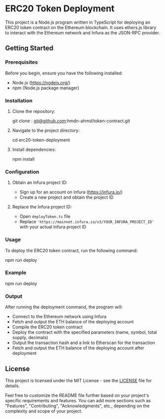 # ERC20 Token Deployment

This project is a Node.js program written in TypeScript for deploying an ERC20 token contract on the Ethereum blockchain. It uses ethers.js library to interact with the Ethereum network and Infura as the JSON-RPC provider.

## Getting Started

### Prerequisites

Before you begin, ensure you have the following installed:

- Node.js (https://nodejs.org/)
- npm (Node.js package manager)

### Installation

1. Clone the repository:
   
   git clone :  git@github.com:hmdn-ahmd/token-contract.git


2. Navigate to the project directory:
   
   cd erc20-token-deployment

   
3. Install dependencies:
   
   npm install
   

### Configuration

1. Obtain an Infura project ID:
   - Sign up for an account on Infura (https://infura.io/)
   - Create a new project and obtain the project ID

2. Replace the Infura project ID:
   - Open `deployToken.ts` file
   - Replace `'https://mainnet.infura.io/v3/YOUR_INFURA_PROJECT_ID'` with your actual Infura project ID

### Usage

To deploy the ERC20 token contract, run the following command:

npm run deploy

### Example

npm run deploy

### Output

After running the deployment command, the program will:
- Connect to the Ethereum network using Infura
- Fetch and output the ETH balance of the deploying account
- Compile the ERC20 token contract
- Deploy the contract with the specified parameters (name, symbol, total supply, decimals)
- Output the transaction hash and a link to Etherscan for the transaction
- Fetch and output the ETH balance of the deploying account after deployment

## License

This project is licensed under the MIT License - see the [LICENSE](LICENSE) file for details.

Feel free to customize the README file further based on your project's specific requirements and features. You can add more sections such as "Features", "Contributing", "Acknowledgments", etc., depending on the complexity and scope of your project.
